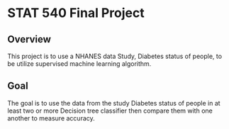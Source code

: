 # STAT 540 Final Project
## Overview
This project is to use a NHANES data Study, Diabetes status of people, to be utilize supervised machine learning algorithm. 
## Goal
The goal is to use the data from the study Diabetes status of people in at least two or more Decision tree classifier then compare them with one another to measure accuracy.
